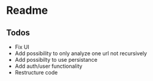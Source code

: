 # Readme

## Todos

- Fix UI
- Add possibility to only analyze one url not recursively
- Add possibilty to use persistance
- Add auth/user functionality
- Restructure code